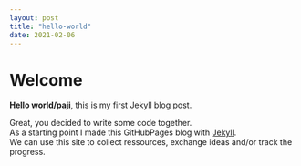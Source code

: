 ```yaml
---
layout: post
title: "hello-world"
date: 2021-02-06
---
```


# Welcome

**Hello world/paji**, this is my first Jekyll blog post.

Great, you decided to write some code together.  
As a starting point I made this GitHubPages blog with [Jekyll](https://jekyllrb.com/).  
We can use this site to collect ressources, exchange ideas and/or track the progress.
